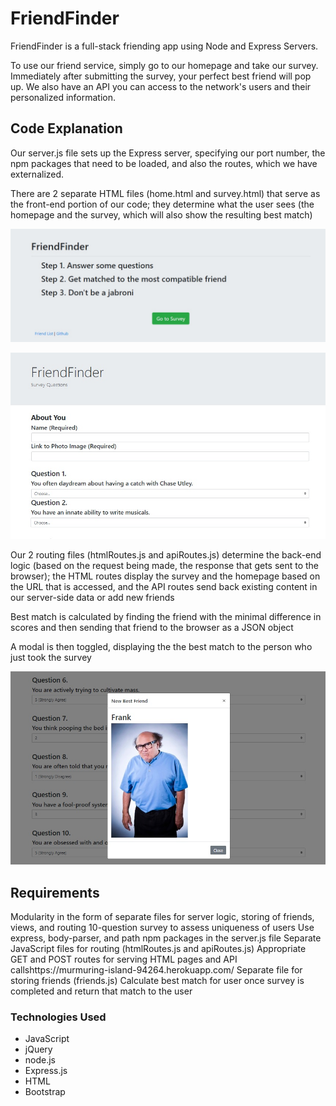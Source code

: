 # FriendFinder

FriendFinder is a full-stack friending app using Node and Express Servers.

To use our friend service, simply go to our homepage and take our survey. Immediately after submitting the survey, your perfect best friend will pop up. We also have an API you can access to the network's users and their personalized information.

## Code Explanation
Our server.js file sets up the Express server, specifying our port number, the npm packages that need to be loaded, and also the routes, which we have externalized.

There are 2 separate HTML files (home.html and survey.html) that serve as the front-end portion of our code; they determine what the user sees (the homepage and the survey, which will also show the resulting best match)

![FriendFinder Home Page](/app/public/screenshots/home.jpg?raw=true)

![FriendFinder Survey](/app/public/screenshots/survey.jpg?raw=true)

Our 2 routing files (htmlRoutes.js and apiRoutes.js) determine the back-end logic (based on the request being made, the response that gets sent to the browser); the HTML routes display the survey and the homepage based on the URL that is accessed, and the API routes send back existing content in our server-side data or add new friends

Best match is calculated by finding the friend with the minimal difference in scores and then sending that friend to the browser as a JSON object

A modal is then toggled, displaying the the best match to the person who just took the survey

![Best Friend Match](/app/public/screenshots/match.jpg?raw=true)

## Requirements
Modularity in the form of separate files for server logic, storing of friends, views, and routing
10-question survey to assess uniqueness of users
Use express, body-parser, and path npm packages in the server.js file
Separate JavaScript files for routing (htmlRoutes.js and apiRoutes.js)
Appropriate GET and POST routes for serving HTML pages and API callshttps://murmuring-island-94264.herokuapp.com/
Separate file for storing friends (friends.js)
Calculate best match for user once survey is completed and return that match to the user

### Technologies Used
* JavaScript
* jQuery
* node.js
* Express.js
* HTML
* Bootstrap
